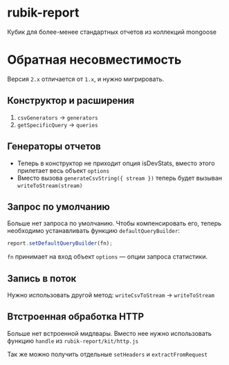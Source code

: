 # rubik-report
Кубик для более-менее стандартных отчетов из коллекций mongoose

# Обратная несовместимость
Версия `2.x` отличается от `1.x`, и нужно мигрировать.

## Конструктор и расширения
1. `csvGenerators` → `generators`
2. `getSpecificQuery` → `queries`

## Генераторы отчетов
- Теперь в конструктор не приходит опция isDevStats, вместо этого прилетает весь объект `options`
- Вместо вызова `generateCsvString({ stream })` теперь будет вызыван `writeToStream(stream)`


## Запрос по умолчанию
Больше нет запроса по умолчанию.
Чтобы компенсировать его, теперь необходимо устанавливать функцию `defaultQueryBuilder`:
```js
report.setDefaultQueryBuilder(fn);
```

`fn` принимает на вход объект `options` — опции запроса статистики.

## Запись в поток
Нужно использовать другой метод: `writeCsvToStream` → `writeToStream`

## Втстроенная обработка HTTP
Больше нет встроенной мидлвары.
Вместо нее нужно использовать функцию `handle` из `rubik-report/kit/http.js`

Так же можно получить отдельные `setHeaders` и `extractFromRequest`
